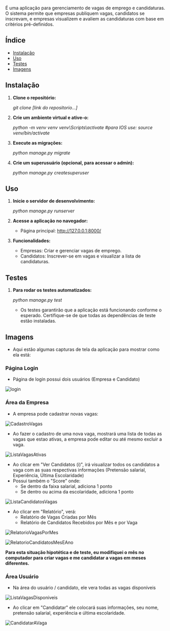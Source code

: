 É uma aplicação para gerenciamento de vagas de emprego e candidaturas. O sistema permite que empresas publiquem vagas, candidatos se inscrevam, e empresas visualizem e avaliem as candidaturas com base em critérios pré-definidos.

## Índice

- [Instalação](#instalação)
- [Uso](#uso)
- [Testes](#testes)
- [Imagens](#Imagens)


## Instalação

1. **Clone o repositório:**

   *git clone [link do repositorio...]*

2. **Crie um ambiente virtual e ative-o:**

   *python -m venv venv*
   *venv\Scripts\activate  #para IOS use: source venv/bin/activate*

3. **Execute as migrações:**
   
   *python manage.py migrate*

4. **Crie um superusuário (opcional, para acessar o admin):**

   *python manage.py createsuperuser*

## Uso

1. **Inicie o servidor de desenvolvimento:**

   *python manage.py runserver*

2. **Acesse a aplicação no navegador:**

   * Página principal: http://127.0.0.1:8000/

3. **Funcionalidades:**

   * Empresas: Criar e gerenciar vagas de emprego.
   * Candidatos: Inscrever-se em vagas e visualizar a lista de candidaturas.

## Testes

1. **Para rodar os testes automatizados:**

   *python manage.py test*

   * Os testes garantirão que a aplicação está funcionando conforme o esperado. Certifique-se de que todas as dependências de teste estão instaladas.



## Imagens

   * Aqui estão algumas capturas de tela da aplicação para mostrar como ela está:

### Página Login 

  * Página de login possui dois usuários (Empresa e Candidato)

![login](https://github.com/user-attachments/assets/59ae4d87-f1a2-44f2-b358-1f866a38bee8)

### Área da Empresa

  * A empresa pode cadastrar novas vagas:
    
![CadastroVagas](https://github.com/user-attachments/assets/e3862699-2020-4997-a7b1-16d07eee9af4)

  * Ao fazer o cadastro de uma nova vaga, mostrará uma lista de todas as vagas que estao ativas, a empresa pode editar ou até mesmo excluir a vaga.
    
![ListaVagasAtivas](https://github.com/user-attachments/assets/ff158090-dbe5-4236-882c-5e8294470316)

  * Ao clicar em "Ver Candidatos (i)", irá visualizar todos os candidatos a vaga com as suas respectivas informações (Pretensão salarial, Experiência, Última Escolaridade)
  * Possui também o "Score" onde:
    * Se dentro da faixa salarial, adiciona 1 ponto
    * Se dentro ou acima da escolaridade, adiciona 1 ponto
      
![ListaCandidatosVagas](https://github.com/user-attachments/assets/5ac34fcb-7349-4d65-bf64-f378f72ce4cb)

  * Ao clicar em "Relatório", verá:
    * Relatório de Vagas Criadas por Mês
    * Relatório de Candidatos Recebidos por Mês e por Vaga

![RelatorioVagasPorMes](https://github.com/user-attachments/assets/f9c84952-6d89-4945-85a6-56c0f08f5251)

![RelatorioCandidatosMesEAno](https://github.com/user-attachments/assets/57c9edbe-87c2-4061-bc46-8d9ac5ca3d66)

**Para esta situação hipotética e de teste, eu modifiquei o mês no computador para criar vagas e me candidatar a vagas em meses diferentes.**

### Área Usuário

  * Na área do usuário / candidato, ele vera todas as vagas disponíveis

![ListaVagasDisponiveis](https://github.com/user-attachments/assets/20015243-5105-49b2-96df-32eb6f143951)

  * Ao clicar em "Candidatar" ele colocará suas informações, seu nome, pretensão salarial, experiência e última escolaridade.

![CandidatarAVaga](https://github.com/user-attachments/assets/c873dd43-1954-4909-9f00-39fd2e1658ac)


